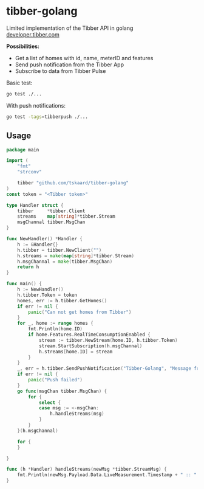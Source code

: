 # tibber-golang  
Limited implementation of the Tibber API in golang  
[developer.tibber.com](https://developer.tibber.com)  

**Possibilities:**
* Get a list of homes with id, name, meterID and features
* Send push notification from the Tibber App
* Subscribe to data from Tibber Pulse


Basic test:
```bash
go test ./...
```

With push notifications:
```bash
go test -tags=tibberpush ./...
```


## Usage

```go
package main

import (
	"fmt"
	"strconv"

	tibber "github.com/tskaard/tibber-golang"
)
const token = "<Tibber token>"

type Handler struct {
	tibber     *tibber.Client
	streams    map[string]*tibber.Stream
	msgChannal tibber.MsgChan
}

func NewHandler() *Handler {
	h := &Handler{}
	h.tibber = tibber.NewClient("")
	h.streams = make(map[string]*tibber.Stream)
	h.msgChannal = make(tibber.MsgChan)
	return h
}

func main() {
    h := NewHandler()
	h.tibber.Token = token
	homes, err := h.tibber.GetHomes()
	if err != nil {
		panic("Can not get homes from Tibber")
	}
	for _, home := range homes {
		fmt.Println(home.ID)
		if home.Features.RealTimeConsumptionEnabled {
			stream := tibber.NewStream(home.ID, h.tibber.Token)
			stream.StartSubscription(h.msgChannal)
			h.streams[home.ID] = stream
		}
	}
	_, err = h.tibber.SendPushNotification("Tibber-Golang", "Message from GO")
	if err != nil {
		panic("Push failed")
	}
	go func(msgChan tibber.MsgChan) {
		for {
			select {
			case msg := <-msgChan:
				h.handleStreams(msg)
			}
		}
	}(h.msgChannal)

	for {
	}

}

func (h *Handler) handleStreams(newMsg *tibber.StreamMsg) {
	fmt.Println(newMsg.Payload.Data.LiveMeasurement.Timestamp + " :: " + strconv.Itoa(newMsg.Payload.Data.LiveMeasurement.Power) + " Watt")
}
```
